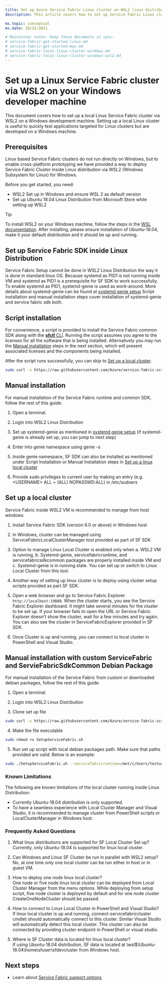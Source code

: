 ```yaml
---
title: Set up Azure Service Fabric Linux cluster on WSL2 linux distribution inside Windows 
description: This article covers how to set up Service Fabric Linux clusters inside WSL2 linux distribution running on Windows development machines. This approach is useful for cross-platform development.

ms.topic: conceptual
ms.date: 10/31/2021

# Maintainer notes: Keep these documents in sync:
# service-fabric-get-started-linux.md
# service-fabric-get-started-mac.md
# service-fabric-local-linux-cluster-windows.md
# service-fabric-local-linux-cluster-windows-wsl2.md
---
```

# Set up a Linux Service Fabric cluster via WSL2 on your Windows developer machine

This document covers how to set up a local Linux Service Fabric cluster via WSL2 on a Windows development machine. Setting up a local Linux cluster is useful to quickly test applications targeted for Linux clusters but are developed on a Windows machine.

## Prerequisites
Linux based Service Fabric clusters do not run directly on Windows, but to enable cross-platform prototyping we have provided a way to deploy Service Fabric Cluster inside Linux distribution via WSL2 (Windows Subsystem for Linux) for Windows.

Before you get started, you need:

* WSL2 Set up in Windows and ensure WSL 2 as default version
* Set up Ubuntu 18.04 Linux Distribution from Microsoft Store while setting up WSL2

>[!TIP]
> To install WSL2 on your Windows machine, follow the steps in the [WSL documentation](https://docs.microsoft.com/windows/wsl/install). After installing, please ensure installation of Ubuntu-18.04, make it your default distribution and it should be up and running.
>

## Set up Service Fabric SDK inside Linux Distribution
Service Fabric Setup cannot be done in WSL2 Linux Distribution the way it is done in standard linux OS. Because systemd as PID1 is not running inside VM and systemd as PID1 is a prerequisite for SF SDK to work successfully.
To enable systemd as PID1, systemd-genie is used as work-around. More details about systemd-genie can be found at [systemd genie setup](https://github.com/arkane-systems/genie) Script installation and manual installation steps cover installation of systemd-genie and service fabric sdk both.

## Script installation

For convenience, a script is provided to install the Service Fabric common SDK along with the [**sfctl** CLI](service-fabric-cli.md). Running the script assumes you agree to the licenses for all the software that is being installed. Alternatively you may run the [Manual installation](#manual-installation) steps in the next section, which will present associated licenses and the components being installed.

After the script runs successfully, you can skip to [Set up a local cluster](#set-up-a-local-cluster).

```bash
sudo curl -s https://raw.githubusercontent.com/Azure/service-fabric-scripts-and-templates/master/scripts/SetupServiceFabric/SetupServiceFabric.sh | sudo bash
```

## Manual installation
For manual installation of the Service Fabric runtime and common SDK, follow the rest of this guide.

1. Open a terminal.

2. Login into WSL2 Linux Distribution

3. Set up systemd-genie as mentioned in [systemd genie setup](https://github.com/arkane-systems/genie) (if systemd-genie is already set up, you can jump to next step)

4. Enter into genie namespace using genie -s

5. Inside genie namespace, SF SDK can also be installed as mentioned under Script Installation or Manual Installation steps in [Set up a linux local cluster](service-fabric-get-started-linux.md)

6. Provide sudo privileges to current user by making an entry (e.g. \<USERNAME> ALL = (ALL) NOPASSWD:ALL) in /etc/sudoers

## Set up a local cluster
Service Fabric inside WSL2 VM is recommended to manage from host windows

1. Install Service Fabric SDK (version 6.0 or above) in Windows host

2. In Windows, cluster can be managed using ServiceFabricLocalClusterManager tool provided as part of SF SDK

3. Option to manage Linux Local Cluster is enabled only when a. WSL2 VM is running, b. Systemd-genie, servicefabricruntime, and servicefabricsdkcommon packages are properly installed inside VM and c. Systemd-genie is in running state. You can set up or switch to Linux Local Cluster from this tool.

4. Another way of setting up linux cluster is to deploy using cluster setup scripts provided as part SF SDK.

5. Open a web browser and go to Service Fabric Explorer ``http://localhost:19080``. When the cluster starts, you see the Service Fabric Explorer dashboard. It might take several minutes for the cluster to be set up.
   If your browser fails to open the URL or Service Fabric Explorer doesn't show the cluster, wait for a few minutes and try again. You can also see the cluster in ServiceFabricExplorer provided in SF SDK.

6. Once Cluster is up and running, you can connect to local cluster in PowerShell and Visual Studio.


## Manual installation with custom ServiceFabric and ServieFabricSdkCommon Debian Package
For manual installation of the Service Fabric from custom or downloaded debian packages, follow the rest of this guide.

1. Open a terminal.

2. Login into WSL2 Linux Distribution

3. Clone set up file

```bash
sudo curl -s https://raw.githubusercontent.com/Azure/service-fabric-scripts-and-templates/master/scripts/SetupServiceFabric/SetupServiceFabric.sh > SetupServiceFabric.sh
```

4. Make the file executable

```bash
sudo chmod +x SetupServiceFabric.sh
```

5. Run set up script with local debian packages path. Make sure that paths provided are valid. Below is an example:

```bash
sudo ./SetupServiceFabric.sh --servicefabricruntime=/mnt/c/Users/testuser/Downloads/servicefabric.deb --servicefabricsdk=/mnt/c/Users/testuser/Downloads/servicefabric_sdkcommon.deb
```


### Known Limitations 
 
 The following are known limitations of the local cluster running inside Linux Distribution: 
 
 * Currently Ubuntu-18.04 distribution is only supported.
 * To have a seamless experience with Local Cluster Manager and Visual Studio, it is recommended to manage cluster from PowerShell scripts or LocalClusterManager in Windows host.

### Frequently Asked Questions
 
 1. What linux distributions are supported for SF Local Cluster Set up?  
    Currently, only Ubuntu-18.04 is supported for linux local cluster.

 2. Can Windows and Linux SF Cluster be run in parallel with WSL2 setup?  
    No, at one time only one local cluster can be run either in host or in guest VM.

 3. How to deploy one node linux local cluster?  
    One node or five node linux local cluster can be deployed from Local Cluster Manager from the menu options. While deploying from setup script, five node cluster is deployed by default and for one node cluster CreateOneNodeCluster should be passed.

 4. How to connect to Linux Local Cluster in PowerShell and Visual Studio?  
    If linux local cluster is up and running, connect-servicefabriccluster cmdlet should automatically connect to this cluster. Similar Visual Studio will automatically detect this local cluster.
    This cluster can also be connected by providing cluster endpoint in PowerShell or visual studio.

 5. Where is SF Cluster data is located for linux local cluster?  
    If using Ubuntu-18.04 distribution, SF data is located at \\wsl$\Ubuntu-18.04\home\sfuser\sfdevcluster from Windows host.

## Next steps
* Learn about [Service Fabric support options](service-fabric-support.md)